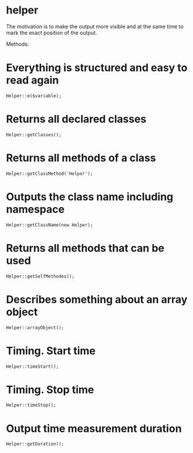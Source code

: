 # helper

The motivation is to make the output more visible
and at the same time to mark the exact position of the output.

 Methods:

# Everything is structured and easy to read again
    Helper::e($variable);
# Returns all declared classes
    Helper::getClasses();
# Returns all methods of a class
    Helper::getClassMethod('Helper');
# Outputs the class name including namespace
    Helper::getClassName(new Helper);
# Returns all methods that can be used
    Helper::getSelfMethodes();
# Describes something about an array object
    Helper::arrayObject();
# Timing. Start time
    Helper::timeStart();
# Timing. Stop time
    Helper::timeStop();
# Output time measurement duration
    Helper::getDuration();